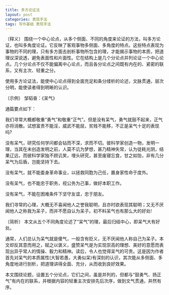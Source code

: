 ```yaml
---
title: 多方论证法
layout: post
categories: 表现手法
tags: 写作基础 表现手法
---
```


〔释义〕 围绕一个中心论点，从多个侧面、不同的角度来论证的方法，叫多方论证，也叫多角度论证。它反映了客观事物多侧面、多角度的特点。这些特点表现为事物的不同的理，只有多方面去剖析事物所包含的理，才能揭示事物的本质，把道理议深说透，避免表面性和片面性。它在结构上是几个分论点并列论证一个中心论点。几个分论点不仅不能偏离中心论点，而且各分论点之间既有内在的、紧密的联系，又有主次、轻重之分。

使用多方论证法，能使中心论点得到全面充足和条分缕析的论述，文脉贯通，层次分明，能使读者得到明晰的认识。

〔示例〕 邹韬奋：《呆气》

通篇要点如下：

我们寻常大概都敬重“勇气”和敬重“正气”。但是没有呆气，勇气就鼓不起来，正气亦将消散。试想富贵不能淫，威武不能屈，贫贱不能移，不正是呆气十足的表现吗?

没有呆气，研究任何学问都会钻而不深，求而不切。彼科学家创造一物，发明一理，当其在未创造发明之前，人莫不讥为梦想，甚乃精神失常，认为徒耗光阴，结果辽远，而彼科学家独不顾讥笑，埋头研究，甚至废寝忘食，甘之如饴，非有几分呆气为后盾，岂能坚持下去。

没有呆气，就不能委身革命事业，以拯救同胞为己任，置身家性命于度外。

没有呆气，也不能忠于职务，视公务为己事，做好本职工作。

没有呆气，不能在困难条件下坚守友谊，忠于朋友。

我们寻常的心理，大概无不喜闻他人之誉我聪明，且亦时欲表现其聪明；又无不厌闻他人之称我为呆子，而并不愿自认为呆子。初不料呆气也有那么大的好处!

〔简析〕 本文从五个不同角度论述了“呆气”的理，最后归结中心，即呆气大有好处。

通常，人们总认为呆气就是傻气，一般含有贬义，无不厌闻他人称自己为呆子。本文却反其意而用之，赋之以褒义，盛赞呆气是为实现崇高的理想、美好的意愿而表现出异乎常人的情操、毅力和精神。读后，令人也觉得呆气的可贵。这是因为作者首先对呆气的本质属性(大智若愚，大勇似呆)有深刻的认识，其次能从多侧面、多角度地进行剖析，把道理讲得全面、充分，从而收到良好效果。

本文围绕论题，设置五个分论点，它们之间，虽是并列的，但都与“鼓勇气、扬正气”有内在的联系，并根据内容的轻重主次安排先后次序，做到文气贯通，井然有序。 